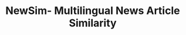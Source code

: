 ---
layout: page 
title: NewSim- Multilingual News Article Similarity
summary: <ul class="card-text"><li> A deep learning based model for the task of measuring cross-lingual and multi-lingual news article similarity. </li><li>Two parallel pipelines:- <b markdown = "1">graph-based</b> (Multilingual abstract meaning representation for knowledge graph-level news matching and <b markdown = "1">text-based</b> (Multihead attention over multilingual BERT for text-level news matching).</li></ul>
img: assets/img/project4.png
importance: 3
category: nlproc
direction: right


github: https://github.com/kvarun07/news-similarity
report: https://drive.google.com/file/d/1PuLlRZEprjj6hCDM3h_rs4GIOGcnPQHT/view?usp=sharing
advisor: Dr. Md. Shad Akhtar
advisor_link: http://faculty.iiitd.ac.in/~shad.akhtar/

---
